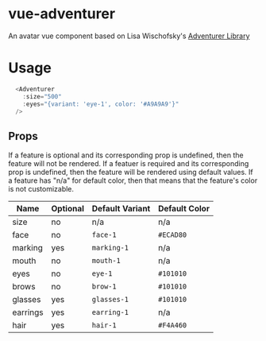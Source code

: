 # vue-adventurer

An avatar vue component based on Lisa Wischofsky's [Adventurer Library](https://www.figma.com/community/file/1184595184137881796)

# Usage

```javascript
  <Adventurer
    :size="500"
    :eyes="{variant: 'eye-1', color: '#A9A9A9'}"
  />
```

## Props
If a feature is optional and its corresponding prop is undefined, then the feature will not be rendered. If a featuer is required and its corresponding prop is undefined, then the feature will be rendered using default values. If a feature has "n/a" for default color, then that means that the feature's color is not customizable.

| Name | Optional | Default Variant| Default Color |
|----------|----------|----------|----------|
| size    | no   | n/a   | n/a   |
| face    | no   | `face-1`   | `#ECAD80`   |
| marking    | yes   | `marking-1`   | n/a   |
| mouth    | no   | `mouth-1`   | n/a   |
| eyes    | no   | `eye-1`   | `#101010`   |
| brows    | no   | `brow-1`   | `#101010`   |
| glasses    | yes   | `glasses-1`   | `#101010`   |
| earrings    | yes   | `earring-1`   | n/a   |
| hair    | yes   | `hair-1`   | `#F4A460`   |
